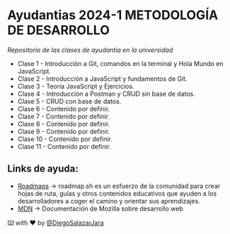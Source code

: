 # Ayudantias 2024-1 METODOLOGÍA DE DESARROLLO

_Repositorio de las clases de ayudantia en la universidad_

- Clase 1 - Introducción a Git, comandos en la terminal y Hola Mundo en JavaScript.
- Clase 2 - Introducción a JavaScript y fundamentos de Git.
- Clase 3 - Teoria JavaScript y Ejercicios.
- Clase 4 - Introducción a Postman y CRUD sin base de datos.
- Clase 5 - CRUD con base de datos.
- Clase 6 - Contenido por definir.
- Clase 7 - Contenido por definir.
- Clase 8 - Contenido por definir.
- Clase 9 - Contenido por definir.
- Clase 10 - Contenido por definir.
- Clase 11 - Contenido por definir.

## Links de ayuda:

- [Roadmaps](https://roadmap.sh/) -> roadmap.sh es un esfuerzo de la comunidad para crear hojas de ruta, guías y otros contenidos educativos que ayuden a los desarrolladores a coger el camino y orientar sus aprendizajes.
- [MDN](https://developer.mozilla.org/es/) -> Documentación de Mozilla sobre desarrollo web

⌨️ with ❤️ by [@DiegoSalazarJara](https://github.com/DiegoSalazarJara)